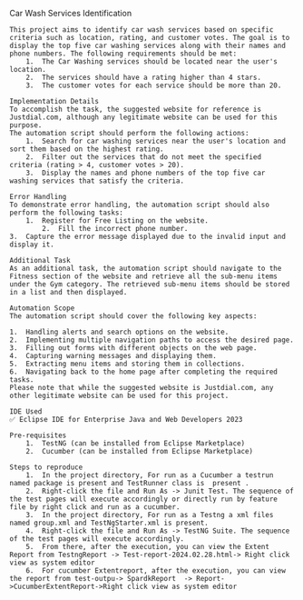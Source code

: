 
Car Wash Services Identification

	This project aims to identify car wash services based on specific criteria such as location, rating, and customer votes. The goal is to display the top five car washing services along with their names and phone numbers. The following requirements should be met:
		1.	The Car Washing services should be located near the user's location.
		2.	The services should have a rating higher than 4 stars.
		3.	The customer votes for each service should be more than 20.

	Implementation Details
	To accomplish the task, the suggested website for reference is Justdial.com, although any legitimate website can be used for this purpose.
	The automation script should perform the following actions:
		1.	Search for car washing services near the user's location and sort them based on the highest rating.
		2.	Filter out the services that do not meet the specified criteria (rating > 4, customer votes > 20).
		3.	Display the names and phone numbers of the top five car washing services that satisfy the criteria.

	Error Handling
	To demonstrate error handling, the automation script should also perform the following tasks:
		1.	Register for Free Listing on the website.
			2.	Fill the incorrect phone number.
	3.	Capture the error message displayed due to the invalid input and display it.

	Additional Task
	As an additional task, the automation script should navigate to the Fitness section of the website and retrieve all the sub-menu items under the Gym category. The retrieved sub-menu items should be stored in a list and then displayed.

	Automation Scope
	The automation script should cover the following key aspects:

	1.	Handling alerts and search options on the website.
	2.	Implementing multiple navigation paths to access the desired page.
	3.	Filling out forms with different objects on the web page.
	4.	Capturing warning messages and displaying them.
	5.	Extracting menu items and storing them in collections.
	6.	Navigating back to the home page after completing the required tasks.
	Please note that while the suggested website is Justdial.com, any other legitimate website can be used for this project.

	IDE Used
	✅ Eclipse IDE for Enterprise Java and Web Developers 2023

	Pre-requisites
		1.	TestNG (can be installed from Eclipse Marketplace)
		2.	Cucumber (can be installed from Eclipse Marketplace)
		
	Steps to reproduce
		1.	In the project directory, For run as a Cucumber a testrun named package is present and TestRunner class is  present .
		2.	Right-click the file and Run As -> Junit Test. The sequence of the test pages will execute accordingly or directly run by feature file by right click and run as a cucumber.
		3.	In the project directory, For run as a Testng a xml files named group.xml and TestNgStarter.xml is present.
		4.	Right-click the file and Run As -> TestNG Suite. The sequence of the test pages will execute accordingly.
		5.	From there, after the execution, you can view the Extent Report from TestngReport -> Test-report-2024.02.28.html-> Right click view as system editor
		6.	For cucumber Extentreport, after the execution, you can view the report from test-outpu-> SpardkReport  -> Report->CucumberExtentReport->Right click view as system editor

